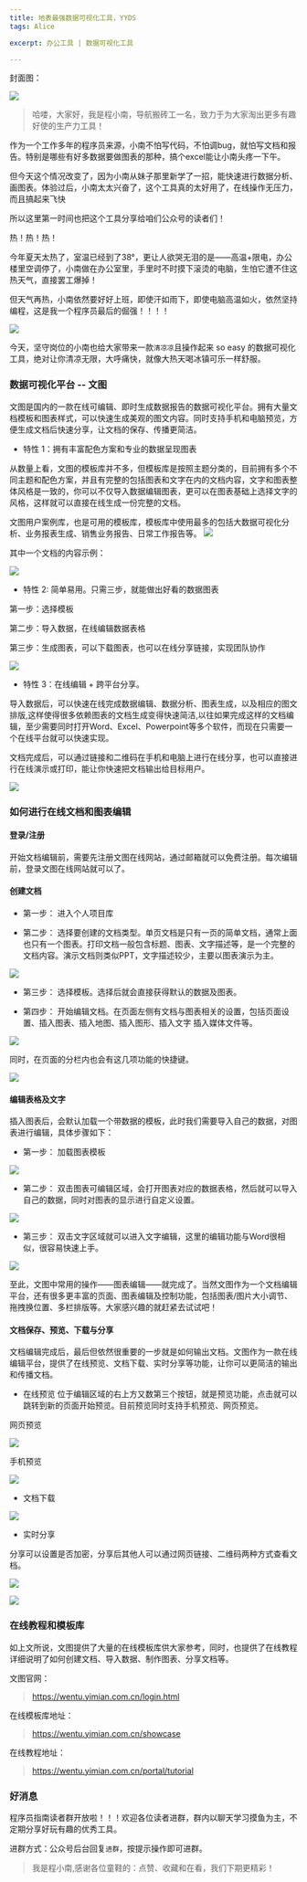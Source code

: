 ```yaml
---
title: 地表最强数据可视化工具，YYDS
tags: Alice

excerpt: 办公工具 | 数据可视化工具

---
```


封面图：

![](https://navtool.gitee.io/blog/assets/imgs/20220830/00.jpg)


> 哈喽，大家好，我是程小南，导航搬砖工一名，致力于为大家淘出更多有趣好使的生产力工具！

作为一个工作多年的程序员来源，小南不怕写代码，不怕调bug，就怕写文档和报告。特别是哪些有好多数据要做图表的那种，搞个excel能让小南头疼一下午。

但今天这个情况改变了，因为小南从妹子那里新学了一招，能快速进行数据分析、画图表。体验过后，小南太太兴奋了，这个工具真的太好用了，在线操作无压力，而且搞起来飞快

所以这里第一时间也把这个工具分享给咱们公众号的读者们！

热！热！热！

今年夏天太热了，室温已经到了38°，更让人欲哭无泪的是——高温+限电，办公楼里空调停了，小南做在办公室里，手里时不时摸下滚烫的电脑，生怕它遭不住这热天气，直接罢工爆掉！

但天气再热，小南依然要好好上班，即使汗如雨下，即使电脑高温如火，依然坚持编程，这是我一个程序员最后的倔强！！！！

![](https://navtool.gitee.io/blog/assets/imgs/20220830/01.jpg)

今天，坚守岗位的小南也给大家带来一款`清凉凉`且操作起来 so easy 的数据可视化工具，绝对让你清凉无限，大呼痛快，就像大热天喝冰镇可乐一样舒服。

### 数据可视化平台 -- 文图

文图是国内的一款在线可编辑、即时生成数据报告的数据可视化平台。拥有大量文档模板和图表样式，可以快速生成美观的图文内容。同时支持手机和电脑预览，方便生成文档后快速分享，让文档的保存、传播更简洁。

- 特性 1：拥有丰富配色方案和专业的数据呈现图表

从数量上看，文图的模板库并不多，但模板库是按照主题分类的，目前拥有多个不同主题和配色方案，并且有完整的包括图表和文字在内的文档内容，文字和图表整体风格是一致的，你可以不仅导入数据编辑图表，更可以在图表基础上选择文字的风格，这样就可以直接在线生成一份完整的文档。

文图用户案例库，也是可用的模板库，模板库中使用最多的包括大数据可视化分析、业务报表生成、销售业务报告、日常工作报告等。
![](https://navtool.gitee.io/blog/assets/imgs/20220830/02_examples.jpg)

其中一个文档的内容示例：

![](https://navtool.gitee.io/blog/assets/imgs/20220830/03.jpg)

- 特性 2: 简单易用。只需三步，就能做出好看的数据图表

第一步：选择模板

第二步：导入数据，在线编辑数据表格

第三步：生成图表，可以下载图表，也可以在线分享链接，实现团队协作

![](https://navtool.gitee.io/blog/assets/imgs/20220830/04.jpg)

- 特性 3：在线编辑 + 跨平台分享。

导入数据后，可以快速在线完成数据编辑、数据分析、图表生成，以及相应的图文排版,这样使得很多依赖图表的文档生成变得快速简洁,以往如果完成这样的文档编辑，至少需要同时打开Word、Excel、Powerpoint等多个软件，而现在只需要一个在线平台就可以快速实现。

文档完成后，可以通过链接和二维码在手机和电脑上进行在线分享，也可以直接进行在线演示或打印，能让你快速把文档输出给目标用户。

![](https://navtool.gitee.io/blog/assets/imgs/20220830/05.jpg)

### 如何进行在线文档和图表编辑

#### 登录/注册
开始文档编辑前，需要先注册文图在线网站，通过邮箱就可以免费注册。每次编辑前，登录文图在线网站就可以了。

#### 创建文档

- 第一步： 进入个人项目库

- 第二步： 选择要创建的文档类型。单页文档是只有一页的简单文档，通常上面也只有一个图表。打印文档一般包含标题、图表、文字描述等，是一个完整的文档内容。演示文档则类似PPT，文字描述较少，主要以图表演示为主。

![](https://navtool.gitee.io/blog/assets/imgs/20220830/06.jpg)

- 第三步： 选择模板。选择后就会直接获得默认的数据及图表。

- 第四步： 开始编辑文档。在页面左侧有文档与图表相关的设置，包括页面设置、插入图表、插入地图、插入图形、插入文字
插入媒体文件等。

![](https://navtool.gitee.io/blog/assets/imgs/20220830/07.jpg)

同时，在页面的分栏内也会有这几项功能的快捷键。

![](https://navtool.gitee.io/blog/assets/imgs/20220830/08.jpg)

#### 编辑表格及文字

插入图表后，会默认加载一个带数据的模板，此时我们需要导入自己的数据，对图表进行编辑，具体步骤如下：

- 第一步： 加载图表模板

![](https://navtool.gitee.io/blog/assets/imgs/20220830/09.jpg)


- 第二步： 双击图表可编辑区域，会打开图表对应的数据表格，然后就可以导入自己的数据，同时对图表的显示进行自定义设置。

![](https://navtool.gitee.io/blog/assets/imgs/20220830/10.jpg)

- 第三步： 双击文字区域就可以进入文字编辑，这里的编辑功能与Word很相似，很容易快速上手。

![](https://navtool.gitee.io/blog/assets/imgs/20220830/11.jpg)


至此，文图中常用的操作——图表编辑——就完成了。当然文图作为一个文档编辑平台，还有很多更丰富的页面、图表编辑及控制功能，包括图表/图片大小调节、拖拽换位置、多栏排版等。大家感兴趣的就赶紧去试试吧！

#### 文档保存、预览、下载与分享

文档编辑完成后，最后但依然很重要的一步就是如何输出文档。文图作为一款在线编辑平台，提供了在线预览、文档下载、实时分享等功能，让你可以更简洁的输出和传播文档。

- 在线预览
位于编辑区域的右上方又数第三个按钮，就是预览功能，点击就可以跳转到新的页面开始预览。目前预览同时支持手机预览、网页预览。

网页预览

![](https://navtool.gitee.io/blog/assets/imgs/20220830/12.jpg)

手机预览

![](https://navtool.gitee.io/blog/assets/imgs/20220830/13.jpg)

- 文档下载

![](https://navtool.gitee.io/blog/assets/imgs/20220830/14.jpg)

- 实时分享

分享可以设置是否加密，分享后其他人可以通过网页链接、二维码两种方式查看文档。

![](https://navtool.gitee.io/blog/assets/imgs/20220830/15.jpg)

![](https://navtool.gitee.io/blog/assets/imgs/20220830/16.jpg)


### 在线教程和模板库

如上文所说，文图提供了大量的在线模板库供大家参考，同时，也提供了在线教程详细说明了如何创建文档、导入数据、制作图表、分享文档等。

文图官网：
> https://wentu.yimian.com.cn/login.html

在线模板库地址：
> https://wentu.yimian.com.cn/showcase

在线教程地址：
> https://wentu.yimian.com.cn/portal/tutorial

### 好消息

程序员指南读者群开放啦！！！欢迎各位读者进群，群内以聊天学习摸鱼为主，不定期分享好玩有趣的优秀工具。

进群方式：公众号后台回复`进群`，按提示操作即可进群。

> 我是程小南,感谢各位童鞋的：点赞、收藏和在看，我们下期更精彩！

